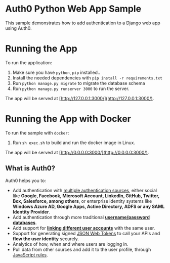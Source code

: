 # Auth0 Python Web App Sample

This sample demonstrates how to add authentication to a Django web app using Auth0.

# Running the App

To run the application:

1. Make sure you have `python`, `pip` installed..
2. Install the needed dependencies with `pip install -r requirements.txt`
3. Run `python manage.py migrate` to migrate the database schema
4. Run `python manage.py runserver 3000` to run the server.

The app will be served at [http://127.0.0.1:3000/](http://127.0.0.1:3000/).

# Running the App with Docker

To run the sample with `docker`:

1. Run `sh exec.sh` to build and run the docker image in Linux.

The app will be served at [http://0.0.0.0:3000/](http://0.0.0.0:3000/).

## What is Auth0?

Auth0 helps you to:

- Add authentication with [multiple authentication sources](https://docs.auth0.com/identityproviders),
  either social like **Google, Facebook, Microsoft Account, LinkedIn, GitHub, Twitter, Box, Salesforce, among others**,
  or enterprise identity systems like **Windows Azure AD, Google Apps, Active Directory,
  ADFS or any SAML Identity Provider**.
- Add authentication through more traditional
  **[username/password databases](https://docs.auth0.com/mysql-connection-tutorial)**.
- Add support for **[linking different user accounts](https://docs.auth0.com/link-accounts)**
  with the same user.
- Support for generating signed [JSON Web Tokens](https://docs.auth0.com/jwt) to call your APIs and
  **flow the user identity** securely.
- Analytics of how, when and where users are logging in.
- Pull data from other sources and add it to the user profile, through [JavaScript rules](https://docs.auth0.com/rules).
